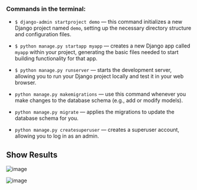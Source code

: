 ### Commands in the terminal:

- `$ django-admin startproject demo` — this command initializes a new Django project named `demo`, setting up the necessary directory structure and configuration files.

- `$ python manage.py startapp myapp` — creates a new Django app called `myapp` within your project, generating the basic files needed to start building functionality for that app.

- `$ python manage.py runserver` — starts the development server, allowing you to run your Django project locally and test it in your web browser.

- `python manage.py makemigrations` — use this command whenever you make changes to the database schema (e.g., add or modify models).
  
- `python manage.py migrate` — applies the migrations to update the database schema for you.

- `python manage.py createsuperuser` — creates a superuser account, allowing you to log in as an admin.

## Show Results
![image](https://github.com/user-attachments/assets/4b049cfd-e167-4f95-9646-89692e3414b6)

![image](https://github.com/user-attachments/assets/078e8f8f-c55f-4ebc-9fbe-7f1533b9c6ec)
